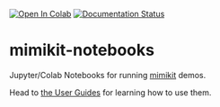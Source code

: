 [![Open In Colab](https://colab.research.google.com/assets/colab-badge.svg)](https://colab.research.google.com/github/ktonal/mimikit-notebooks/blob/main)
[![Documentation Status](https://readthedocs.org/projects/mimikit-notebooks/badge/?version=latest)](https://mimikit-notebooks.readthedocs.io/en/latest/?badge=latest)

# mimikit-notebooks

Jupyter/Colab Notebooks for running [mimikit](https://github.com/ktonal/mimikit) demos.

Head to [the User Guides](https://mimikit-notebooks.readthedocs.io/en/latest) for learning how to use them.